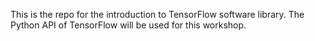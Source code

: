 This is the repo for the introduction to TensorFlow software library. The Python API of TensorFlow will be used for this workshop.
